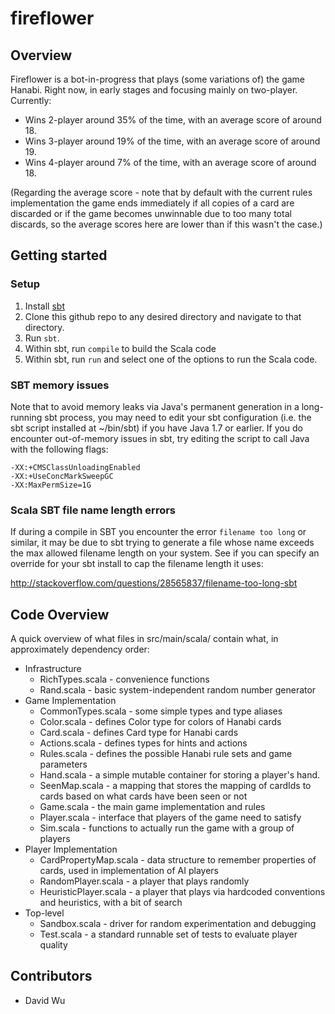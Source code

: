 # fireflower

## Overview
Fireflower is a bot-in-progress that plays (some variations of) the game Hanabi. Right now, in early stages and focusing mainly on two-player.
Currently:
* Wins 2-player around 35% of the time, with an average score of around 18.
* Wins 3-player around 19% of the time, with an average score of around 19.
* Wins 4-player around 7% of the time, with an average score of around 18.

(Regarding the average score - note that by default with the current rules implementation the game ends immediately if all copies of a card are discarded or if the game becomes unwinnable due to too many total discards, so the average scores here are lower than if this wasn't the case.)

## Getting started

### Setup
1. Install [sbt](http://www.scala-sbt.org/download.html)
2. Clone this github repo to any desired directory and navigate to that directory.
3. Run `sbt`.
4. Within sbt, run `compile` to build the Scala code
5. Within sbt, run `run` and select one of the options to run the Scala code.

### SBT memory issues

Note that to avoid memory leaks via Java's permanent generation in a long-running sbt process,
you may need to edit your sbt configuration (i.e. the sbt script installed at ~/bin/sbt) if
you have Java 1.7 or earlier. If you do encounter out-of-memory issues in sbt, try editing the script
to call Java with the following flags:

    -XX:+CMSClassUnloadingEnabled
    -XX:+UseConcMarkSweepGC
    -XX:MaxPermSize=1G

### Scala SBT file name length errors

If during a compile in SBT you encounter the error `filename too long` or similar, it may be due to sbt trying to generate a file whose name exceeds the max allowed filename length on your system. See if you can specify an override for your sbt install to cap the filename length it uses:

http://stackoverflow.com/questions/28565837/filename-too-long-sbt

## Code Overview

A quick overview of what files in src/main/scala/ contain what, in approximately dependency order:
* Infrastructure
  * RichTypes.scala - convenience functions
  * Rand.scala - basic system-independent random number generator
* Game Implementation
  * CommonTypes.scala - some simple types and type aliases
  * Color.scala - defines Color type for colors of Hanabi cards
  * Card.scala - defines Card type for Hanabi cards
  * Actions.scala - defines types for hints and actions
  * Rules.scala - defines the possible Hanabi rule sets and game parameters
  * Hand.scala - a simple mutable container for storing a player's hand.
  * SeenMap.scala - a mapping that stores the mapping of cardIds to cards based on what cards have been seen or not
  * Game.scala - the main game implementation and rules
  * Player.scala - interface that players of the game need to satisfy
  * Sim.scala - functions to actually run the game with a group of players
* Player Implementation
  * CardPropertyMap.scala - data structure to remember properties of cards, used in implementation of AI players
  * RandomPlayer.scala - a player that plays randomly
  * HeuristicPlayer.scala - a player that plays via hardcoded conventions and heuristics, with a bit of search
* Top-level
  * Sandbox.scala - driver for random experimentation and debugging
  * Test.scala - a standard runnable set of tests to evaluate player quality

## Contributors

* David Wu
